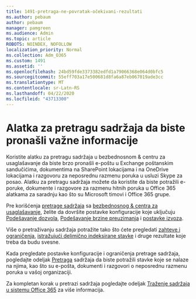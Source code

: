 ```yaml
---
title: 1491-pretraga-ne-povratak-očekivani-rezultati
ms.author: pebaum
author: pebaum
manager: pamgreen
ms.audience: Admin
ms.topic: article
ROBOTS: NOINDEX, NOFOLLOW
localization_priority: Normal
ms.collection: Adm_O365
ms.custom: 1491
ms.assetid: ''
ms.openlocfilehash: 24bd59fde3373382edfd1a79066368e064d0bfc5
ms.sourcegitcommit: 55eff703a17e500681d8fa6a87eb067019ade3cc
ms.translationtype: MT
ms.contentlocale: sr-Latn-RS
ms.lasthandoff: 04/22/2020
ms.locfileid: "43713300"
---
```

# <a name="content-search-tool-to-find-relevant-info"></a>Alatka za pretragu sadržaja da biste pronašli važne informacije

Koristite alatku za pretragu sadržaja u bezbednosnom & centru za usaglašavanje da biste brzo pronašli e-poštu u Exchange poštanskim sandučićima, dokumentima na SharePoint lokacijama i na OneDrive lokacijama i razgovoru za neposrednu razmenu poruka u usluzi Skype za posao. Alatku za pretragu sadržaja možete da koristite da biste potražili e-poruke, dokumente i razgovore za razmenu hitnih poruka u Office 365 alatkama za saradnju kao što su Microsoft timovi i Office 365 grupe.


Pre korišćenja [pretrage sadržaja](https://sip.protection.office.com/contentsearchbeta?ContentOnly=1) sa [bezbednosnog & centra za usaglašavanje](https://sip.protection.office.com/homepage), želite da dovršite postavke konfiguracije koje uključuju [Podešavanje dozvola](https://docs.microsoft.com/office365/securitycompliance/permissions-filtering-for-content-search), [Podešavanje brzine preuzimanja](https://docs.microsoft.com/office365/securitycompliance/increase-download-speeds-when-exporting-ediscovery-results) i [postavke izvoza](https://docs.microsoft.com/office365/securitycompliance/disable-reports-when-you-export-content-search-results).

Više o pretraživanju sadržaja potražite tako što ćete pregledati [zahteve i ograničenja](https://docs.microsoft.com/office365/securitycompliance/limits-for-content-search), [istražujući delimično indeksirane stavke](https://docs.microsoft.com/office365/securitycompliance/investigating-partially-indexed-items-in-ediscovery) i druge rezultate koje treba da budu svesne.

Kada pregledate postavke konfiguracije i ograničenja pretrage sadržaja, pogledajte odeljak [Pretraga</a> sadržaja da biste potražili stavke koje se nalaze na njima, kao što su e-pošta, dokumenti i razgovori o neposrednu razmenu poruka u vašoj organizaciji](https://docs.microsoft.com/office365/securitycompliance/content-search).

Za kompletan korak u pretrazi sadržaja pogledajte odeljak [Traženje sadržaja u sistemu Office 365](https://docs.microsoft.com/office365/securitycompliance/search-for-content) za više informacija.
